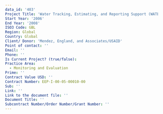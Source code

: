 ```yaml
---
data_id: '403'
Project Title: 'Water Tracking, Estimating, and Reporting Support (WATERS) Program'
Start Year: '2006'
End Year: '2008'
ISO3 Code: GBL
Region: Global
Country: Global
Client/ Donor: 'Mendez, England, and Associates/USAID'
Point of contact: ''
Email: ''
Phone: ''
Is Current Project? (true/false): 
Practice Area:
  - Monitoring and Evaluation
Prime: ''
Contract Value USD: ''
Contract Number: EEP-I-00-05-00010-00
Sub: ''
Link: ''
Link to the document file: ''
Document Title: ''
Subcontract Number/Order Number/Grant Number: ''
---
```


